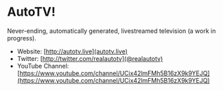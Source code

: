 # AutoTV!

Never-ending, automatically generated, livestreamed television (a work in progress).

* Website: [http://autotv.live](autotv.live)
* Twitter: [http://twitter.com/realautotv](@realautotv)
* YouTube Channel: [https://www.youtube.com/channel/UCix42lmFMh5B16zX9k9YEJQ](https://www.youtube.com/channel/UCix42lmFMh5B16zX9k9YEJQ)
